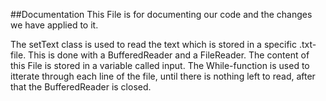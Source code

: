 ##Documentation
This File is for documenting our code and the changes we have applied to it. 

The setText class is used to read the text which is stored in a specific .txt-file. 
This is done with a BufferedReader and a FileReader. The content of this File is stored in a variable called input.
The While-function is used to itterate through each line of the file, until there is nothing left to read, 
after that the BufferedReader is closed.  
